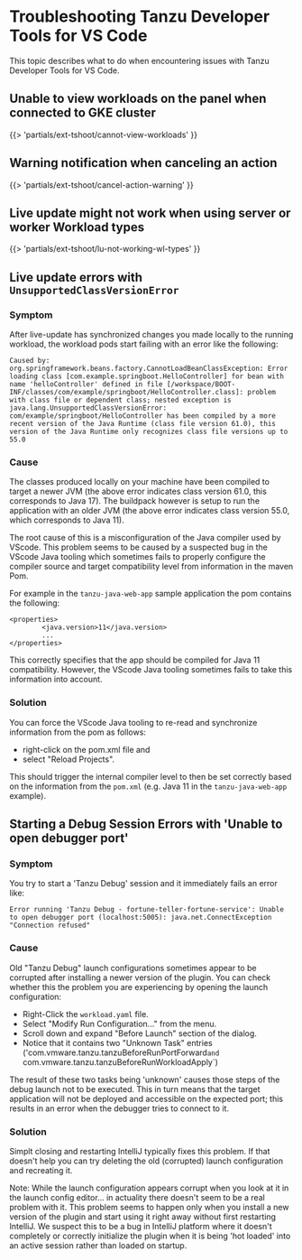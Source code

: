 # Troubleshooting Tanzu Developer Tools for VS Code

This topic describes what to do when encountering issues with Tanzu Developer Tools for VS Code.

## <a id='cannot-view-workloads'></a> Unable to view workloads on the panel when connected to GKE cluster

{{> 'partials/ext-tshoot/cannot-view-workloads' }}

## <a id='cancel-action-warning'></a> Warning notification when canceling an action

{{> 'partials/ext-tshoot/cancel-action-warning' }}

## <a id='lu-not-working-wl-types'></a> Live update might not work when using server or worker Workload types

{{> 'partials/ext-tshoot/lu-not-working-wl-types' }}

## <a id='lu-not-working-classversion'></a> Live update errors with `UnsupportedClassVersionError`

### Symptom

After live-update has synchronized changes you made locally to the running workload, the workload pods
start failing with an error like the following:

```
Caused by: org.springframework.beans.factory.CannotLoadBeanClassException: Error loading class [com.example.springboot.HelloController] for bean with name 'helloController' defined in file [/workspace/BOOT-INF/classes/com/example/springboot/HelloController.class]: problem with class file or dependent class; nested exception is java.lang.UnsupportedClassVersionError: com/example/springboot/HelloController has been compiled by a more recent version of the Java Runtime (class file version 61.0), this version of the Java Runtime only recognizes class file versions up to 55.0
```

### Cause

The classes produced locally on your machine have been compiled to target a newer JVM (the above error indicates class version 61.0, this corresponds to Java 17). The buildpack however is setup to run the 
application with an older JVM (the above error indicates class version 55.0, which corresponds to Java 11).

The root cause of this is a misconfiguration of the Java compiler used by VScode. This problem seems to
be caused by a suspected bug in the VScode Java tooling which sometimes fails to properly configure 
the compiler source and target compatibility level from information in the maven Pom.

For example in the `tanzu-java-web-app` sample application the pom contains the following:

```
<properties>
		<java.version>11</java.version>
        ...
</properties>
```

This correctly specifies that the app should be compiled for Java 11 compatibility. However, the
VScode Java tooling sometimes fails to take this information into account.

### Solution

You can force the VScode Java tooling to re-read and synchronize information from the pom as follows:

- right-click on the pom.xml file and 
- select "Reload Projects". 

This should trigger the internal compiler level to then be set correctly based
on the information from the `pom.xml` (e.g. Java 11 in the `tanzu-java-web-app` example).

## <a id='debug-not-working-corrupt-launch-conf'>Starting a Debug Session Errors with 'Unable to open debugger port'

### Symptom

You try to start a 'Tanzu Debug' session and it immediately fails an error like:

```
Error running 'Tanzu Debug - fortune-teller-fortune-service': Unable to open debugger port (localhost:5005): java.net.ConnectException "Connection refused"
```

### Cause

Old "Tanzu Debug" launch configurations sometimes appear to be corrupted after installing a newer version of the 
plugin. You can check whether this the problem you are experiencing by opening the launch configuration:

- Right-Click the `workload.yaml` file.
- Select "Modify Run Configuration..." from the menu.
- Scroll down and expand "Before Launch" section of the dialog.
- Notice that it contains two "Unknown Task" entries ('com.vmware.tanzu.tanzuBeforeRunPortForward` and 
  `com.vmware.tanzu.tanzuBeforeRunWorkloadApply`)

The result of these two tasks being 'unknown' causes those steps of the debug launch not to be executed.
This in turn means that the target application will not be deployed and accessible on the expected port;
this results in an error when the debugger tries to connect to it.

### Solution

Simplt closing and restarting IntelliJ typically fixes this problem. If that doesn't help you can try 
deleting the old (corrupted) launch configuration and recreating it.

Note: While the launch configuration appears corrupt when you look at it in the launch config editor... 
in actuality there doesn't seem to be a real problem with it. This problem seems to happen only when 
you install a new version of the plugin and start using it right away without first restarting IntelliJ. 
We suspect this to be a bug in IntelliJ platform where it doesn't completely or correctly initialize the 
plugin when it is being 'hot loaded' into an active session rather than loaded on startup.